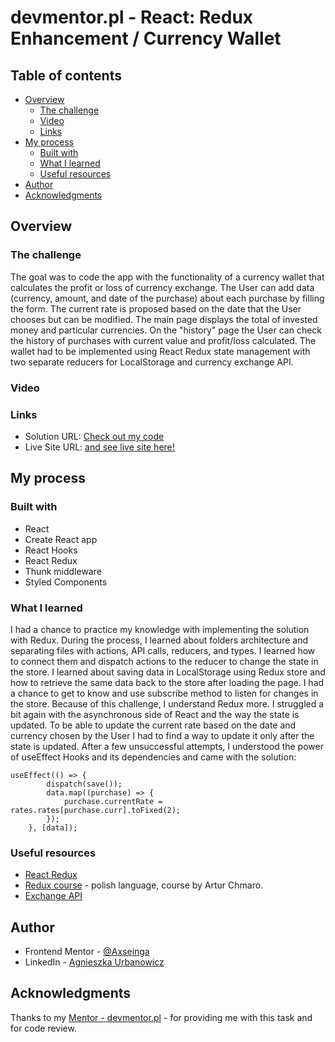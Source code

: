# devmentor.pl - React: Redux Enhancement / Currency Wallet

## Table of contents

-   [Overview](#overview)
    -   [The challenge](#the-challenge)
    -   [Video](#video)
    -   [Links](#links)
-   [My process](#my-process)
    -   [Built with](#built-with)
    -   [What I learned](#what-i-learned)
    -   [Useful resources](#useful-resources)
-   [Author](#author)
-   [Acknowledgments](#acknowledgments)

## Overview

### The challenge

The goal was to code the app with the functionality of a currency wallet that calculates the profit or loss of currency exchange. The User can add data (currency, amount, and date of the purchase) about each purchase by filling the form. The current rate is proposed based on the date that the User chooses but can be modified. The main page displays the total of invested money and particular currencies. On the "history" page the User can check the history of purchases with current value and profit/loss calculated. The wallet had to be implemented using React Redux state management with two separate reducers for LocalStorage and currency exchange API.

### Video

### Links

-   Solution URL: [Check out my code](https://github.com/axseinga/currency-wallet-react)
-   Live Site URL: [and see live site here!](https://axseinga-currency-wallet-react.netlify.app/)

## My process

### Built with

-   React
-   Create React app
-   React Hooks
-   React Redux
-   Thunk middleware
-   Styled Components

### What I learned

I had a chance to practice my knowledge with implementing the solution with Redux. During the process, I learned about folders architecture and separating files with actions, API calls, reducers, and types. I learned how to connect them and dispatch actions to the reducer to change the state in the store. I learned about saving data in LocalStorage using Redux store and how to retrieve the same data back to the store after loading the page. I had a chance to get to know and use subscribe method to listen for changes in the store. Because of this challenge, I understand Redux more. I struggled a bit again with the asynchronous side of React and the way the state is updated. To be able to update the current rate based on the date and currency chosen by the User I had to find a way to update it only after the state is updated. After a few unsuccessful attempts, I understood the power of useEffect Hooks and its dependencies and came with the solution:

```
useEffect(() => {
        dispatch(save());
        data.map((purchase) => {
            purchase.currentRate = rates.rates[purchase.curr].toFixed(2);
        });
    }, [data]);
```

### Useful resources

-   [React Redux](https://redux.js.org/introduction/getting-started)
-   [Redux course](https://fullstak.pl/Kurs-Podstawy-Redux/) - polish language, course by Artur Chmaro.
-   [Exchange API](https://exchangeratesapi.io/)

## Author

-   Frontend Mentor - [@Axseinga](https://www.frontendmentor.io/profile/yourusername)
-   LinkedIn - [Agnieszka Urbanowicz](https://www.linkedin.com/in/agnieszka-urbanowicz-051147151/)

## Acknowledgments

Thanks to my [Mentor - devmentor.pl](https://devmentor.pl/) - for providing me with this task and for code review.
